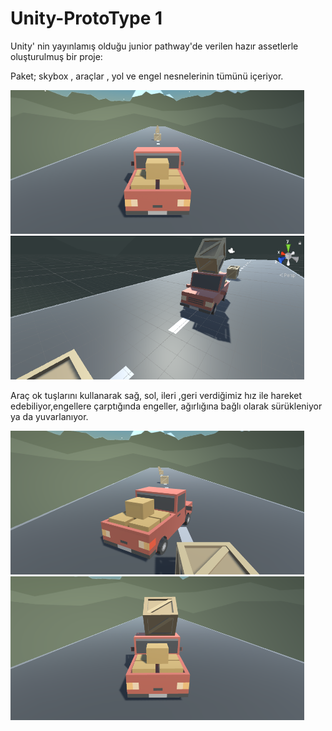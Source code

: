 # Unity-ProtoType 1


Unity' nin yayınlamış olduğu junior pathway'de verilen hazır assetlerle oluşturulmuş bir proje:

Paket; skybox , araçlar , yol ve engel nesnelerinin tümünü içeriyor.

<img src="images/Prototype1-a.png" width=470 height=230>                    <img src="images/Prototype1-f.png" width=470 height=230>


Araç ok tuşlarını kullanarak sağ, sol, ileri ,geri verdiğimiz hız ile hareket edebiliyor,engellere çarptığında engeller, ağırlığına bağlı olarak sürükleniyor ya da yuvarlanıyor.


<img src="images/Prototype1-b.png" width=470 height=230>                    <img src="images/Prototype1-c.png" width=470 height=230>


 



